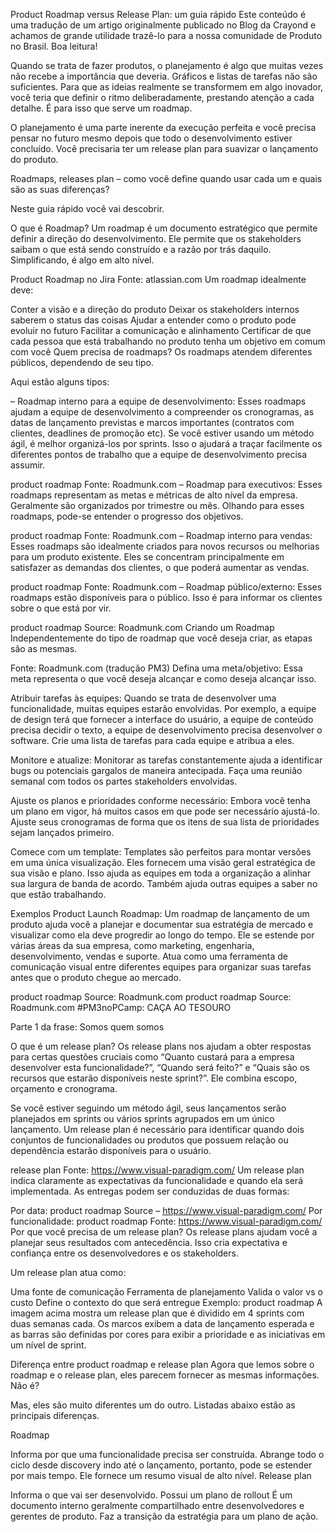 Product Roadmap versus Release Plan: um guia rápido
Este conteúdo é uma tradução de um artigo originalmente publicado no Blog da Crayond e achamos de grande utilidade trazê-lo para a nossa comunidade de Produto no Brasil. Boa leitura!

Quando se trata de fazer produtos, o planejamento é algo que muitas vezes não recebe a importância que deveria. Gráficos e listas de tarefas não são suficientes. Para que as ideias realmente se transformem em algo inovador, você teria que definir o ritmo deliberadamente, prestando atenção a cada detalhe. É para isso que serve um roadmap.

O planejamento é uma parte inerente da execução perfeita e você precisa pensar no futuro mesmo depois que todo o desenvolvimento estiver concluído. Você precisaria ter um release plan para suavizar o lançamento do produto.

Roadmaps, releases plan⁠ – como você define quando usar cada um e quais são as suas diferenças?

Neste guia rápido você vai descobrir.

O que é Roadmap?
Um roadmap é um documento estratégico que permite definir a direção do desenvolvimento. Ele permite que os stakeholders saibam o que está sendo construído e a razão por trás daquilo. Simplificando, é algo em alto nível.

Product Roadmap no Jira
Fonte: atlassian.com
Um roadmap idealmente deve:

Conter a visão e a direção do produto
Deixar os stakeholders internos saberem o status das coisas
Ajudar a entender como o produto pode evoluir no futuro
Facilitar a comunicação e alinhamento
Certificar de que cada pessoa que está trabalhando no produto tenha um objetivo em comum com você
Quem precisa de roadmaps?
Os roadmaps atendem diferentes públicos, dependendo de seu tipo.

Aqui estão alguns tipos:

– Roadmap interno para a equipe de desenvolvimento: 
Esses roadmaps ajudam a equipe de desenvolvimento a compreender os cronogramas, as datas de lançamento previstas e marcos importantes (contratos com clientes, deadlines de promoção etc). Se você estiver usando um método ágil, é melhor organizá-los por sprints. Isso o ajudará a traçar facilmente os diferentes pontos de trabalho que a equipe de desenvolvimento precisa assumir.

product roadmap
Fonte: Roadmunk.com
– Roadmap para executivos: 
Esses roadmaps representam as metas e métricas de alto nível da empresa. Geralmente são organizados por trimestre ou mês. Olhando para esses roadmaps, pode-se entender o progresso dos objetivos.

product roadmap
Fonte: Roadmunk.com
– Roadmap interno para vendas: 
Esses roadmaps são idealmente criados para novos recursos ou melhorias para um produto existente. Eles se concentram principalmente em satisfazer as demandas dos clientes, o que poderá aumentar as vendas.

product roadmap
Fonte: Roadmunk.com
– Roadmap público/externo: 
Esses roadmaps estão disponíveis para o público. Isso é para informar os clientes sobre o que está por vir.

product roadmap
Source: Roadmunk.com
Criando um Roadmap
Independentemente do tipo de roadmap que você deseja criar, as etapas são as mesmas.


Fonte: Roadmunk.com (tradução PM3)
Defina uma meta/objetivo: 
Essa meta representa o que você deseja alcançar e como deseja alcançar isso.

Atribuir tarefas às equipes: 
Quando se trata de desenvolver uma funcionalidade, muitas equipes estarão envolvidas. Por exemplo, a equipe de design terá que fornecer a interface do usuário, a equipe de conteúdo precisa decidir o texto, a equipe de desenvolvimento precisa desenvolver o software. Crie uma lista de tarefas para cada equipe e atribua a eles.

Monitore e atualize: 
Monitorar as tarefas constantemente ajuda a identificar bugs ou potenciais gargalos de maneira antecipada. Faça uma reunião semanal com todos os partes stakeholders envolvidas.

Ajuste os planos e prioridades conforme necessário: 
Embora você tenha um plano em vigor, há muitos casos em que pode ser necessário ajustá-lo. Ajuste seus cronogramas de forma que os itens de sua lista de prioridades sejam lançados primeiro.

Comece com um template: 
Templates são perfeitos para montar versões em uma única visualização. Eles fornecem uma visão geral estratégica de sua visão e plano. Isso ajuda as equipes em toda a organização a alinhar sua largura de banda de acordo. Também ajuda outras equipes a saber no que estão trabalhando.

Exemplos
Product Launch Roadmap:
Um roadmap de lançamento de um produto ajuda você a planejar e documentar sua estratégia de mercado e visualizar como ela deve progredir ao longo do tempo. Ele se estende por várias áreas da sua empresa, como marketing, engenharia, desenvolvimento, vendas e suporte. Atua como uma ferramenta de comunicação visual entre diferentes equipes para organizar suas tarefas antes que o produto chegue ao mercado.

product roadmap
Source: Roadmunk.com
product roadmap
Source: Roadmunk.com
#PM3noPCamp: CAÇA AO TESOURO

Parte 1 da frase: Somos quem somos

O que é um release plan?
Os release plans nos ajudam a obter respostas para certas questões cruciais como “Quanto custará para a empresa desenvolver esta funcionalidade?”, “Quando será feito?” e “Quais são os recursos que estarão disponíveis neste sprint?”. Ele combina escopo, orçamento e cronograma.

Se você estiver seguindo um método ágil, seus lançamentos serão planejados em sprints ou vários sprints agrupados em um único lançamento. Um release plan é necessário para identificar quando dois conjuntos de funcionalidades ou produtos que possuem relação ou dependência estarão disponíveis para o usuário.

release plan
Fonte: https://www.visual-paradigm.com/
Um release plan indica claramente as expectativas da funcionalidade e quando ela será implementada. As entregas podem ser conduzidas de duas formas:

Por data:
product roadmap
Source – https://www.visual-paradigm.com/
Por funcionalidade:
product roadmap
Fonte: https://www.visual-paradigm.com/
Por que você precisa de um release plan?
Os release plans ajudam você a planejar seus resultados com antecedência. Isso cria expectativa e confiança entre os desenvolvedores e os stakeholders.

Um release plan atua como:

Uma fonte de comunicação
Ferramenta de planejamento
Valida o valor vs o custo
Define o contexto do que será entregue
Exemplo:
product roadmap
A imagem acima mostra um release plan que é dividido em 4 sprints com duas semanas cada. Os marcos exibem a data de lançamento esperada e as barras são definidas por cores para exibir a prioridade e as iniciativas em um nível de sprint.

Diferença entre product roadmap e release plan
Agora que lemos sobre o roadmap e o release plan, eles parecem fornecer as mesmas informações. Não é?

Mas, eles são muito diferentes um do outro. Listadas abaixo estão as principais diferenças.

Roadmap

Informa por que uma funcionalidade precisa ser construída.
Abrange todo o ciclo desde discovery indo até o lançamento, portanto, pode se estender por mais tempo.
Ele fornece um resumo visual de alto nível.
Release plan

Informa o que vai ser desenvolvido.
Possui um plano de rollout
É um documento interno geralmente compartilhado entre desenvolvedores e gerentes de produto.
Faz a transição da estratégia para um plano de ação.